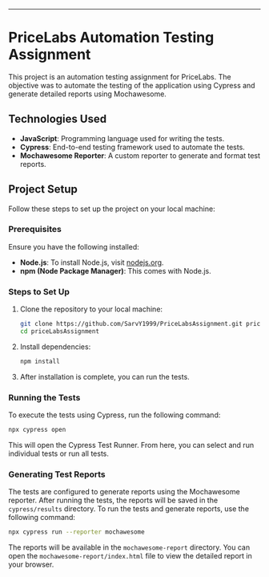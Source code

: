 

---

# PriceLabs Automation Testing Assignment

This project is an automation testing assignment for PriceLabs. The objective was to automate the testing of the application using Cypress and generate detailed reports using Mochawesome.

## Technologies Used

- **JavaScript**: Programming language used for writing the tests.
- **Cypress**: End-to-end testing framework used to automate the tests.
- **Mochawesome Reporter**: A custom reporter to generate and format test reports.

## Project Setup

Follow these steps to set up the project on your local machine:

### Prerequisites

Ensure you have the following installed:

- **Node.js**: To install Node.js, visit [nodejs.org](https://nodejs.org/).
- **npm (Node Package Manager)**: This comes with Node.js.

### Steps to Set Up

1. Clone the repository to your local machine:

   ```bash
   git clone https://github.com/SarvY1999/PriceLabsAssignment.git priceLabsAssignment
   cd priceLabsAssignment
   ```

2. Install dependencies:

   ```bash
   npm install
   ```

3. After installation is complete, you can run the tests.

### Running the Tests

To execute the tests using Cypress, run the following command:

```bash
npx cypress open
```

This will open the Cypress Test Runner. From here, you can select and run individual tests or run all tests.

### Generating Test Reports

The tests are configured to generate reports using the Mochawesome reporter. After running the tests, the reports will be saved in the `cypress/results` directory. To run the tests and generate reports, use the following command:

```bash
npx cypress run --reporter mochawesome
```

The reports will be available in the `mochawesome-report` directory. You can open the `mochawesome-report/index.html` file to view the detailed report in your browser.
